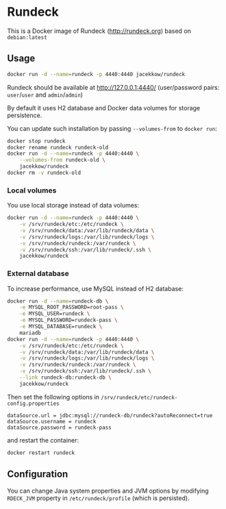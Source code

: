 # Rundeck

This is a Docker image of Rundeck (http://rundeck.org)
based on `debian:latest`

## Usage

```bash
docker run -d --name=rundeck -p 4440:4440 jacekkow/rundeck
```

Rundeck should be available at http://127.0.0.1:4440/
(user/password pairs: `user`/`user` and `admin`/`admin`)

By default it uses H2 database and Docker data volumes
for storage persistence.

You can update such installation by passing
`--volumes-from` to `docker run`:

```bash
docker stop rundeck
docker rename rundeck rundeck-old
docker run -d --name=rundeck -p 4440:4440 \
	--volumes-from rundeck-old \
	jacekkow/rundeck
docker rm -v rundeck-old
```

### Local volumes

You use local storage instead of data volumes:

```bash
docker run -d --name=rundeck -p 4440:4440 \
	-v /srv/rundeck/etc:/etc/rundeck \
	-v /srv/rundeck/data:/var/lib/rundeck/data \
	-v /srv/rundeck/logs:/var/lib/rundeck/logs \
	-v /srv/rundeck/rundeck:/var/rundeck \
	-v /srv/rundeck/ssh:/var/lib/rundeck/.ssh \
	jacekkow/rundeck
```

### External database

To increase performance, use MySQL instead of H2 database:

```bash
docker run -d --name=rundeck-db \
	-e MYSQL_ROOT_PASSWORD=root-pass \
	-e MYSQL_USER=rundeck \
	-e MYSQL_PASSWORD=rundeck-pass \
	-e MYSQL_DATABASE=rundeck \
	mariadb
docker run -d --name=rundeck -p 4440:4440 \
	-v /srv/rundeck/etc:/etc/rundeck \
	-v /srv/rundeck/data:/var/lib/rundeck/data \
	-v /srv/rundeck/logs:/var/lib/rundeck/logs \
	-v /srv/rundeck/rundeck:/var/rundeck \
	-v /srv/rundeck/ssh:/var/lib/rundeck/.ssh \
	--link rundeck-db:rundeck-db \
	jacekkow/rundeck
```

Then set the following options in
`/srv/rundeck/etc/rundeck-config.properties`

```
dataSource.url = jdbc:mysql://rundeck-db/rundeck?autoReconnect=true
dataSource.username = rundeck
dataSource.password = rundeck-pass
```

and restart the container:

```bash
docker restart rundeck
```

## Configuration

You can change Java system properties and JVM options by modifying
`RDECK_JVM` property in `/etc/rundeck/profile` (which is persisted).
